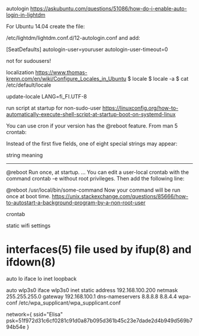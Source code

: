 
autologin
https://askubuntu.com/questions/51086/how-do-i-enable-auto-login-in-lightdm

For Ubuntu 14.04 create the file:

/etc/lightdm/lightdm.conf.d/12-autologin.conf
and add:

[SeatDefaults]
autologin-user=youruser
autologin-user-timeout=0

not for sudousers!

localization
https://www.thomas-krenn.com/en/wiki/Configure_Locales_in_Ubuntu
$ locale
$ locale -a
$ cat /etc/default/locale 

update-locale LANG=fi_FI.UTF-8

run script at startup for non-sudo-user
https://linuxconfig.org/how-to-automatically-execute-shell-script-at-startup-boot-on-systemd-linux


You can use cron if your version has the @reboot feature. From man 5 crontab:

Instead of the first five fields, one of eight special strings may appear:

  string         meaning
  ------         -------
  @reboot        Run once, at startup.
  …
You can edit a user-local crontab with the command crontab -e without root privileges. Then add the following line:

@reboot /usr/local/bin/some-command
Now your command will be run once at boot time.
https://unix.stackexchange.com/questions/85666/how-to-autostart-a-background-program-by-a-non-root-user

crontab

static wifi settings

# interfaces(5) file used by ifup(8) and ifdown(8)
auto lo
iface lo inet loopback

auto wlp3s0
iface wlp3s0 inet static
	address 192.168.100.200
	netmask 255.255.255.0
	gateway 192.168.100.1
	dns-nameservers 8.8.8.8 8.8.4.4
	wpa-conf /etc/wpa_supplicant/wpa_supplicant.conf

network={
	ssid="Elisa"
	psk=51f972d31c6cf0281c91d0a87b095d361b45c23e7dade2d4b949d569b794b54e
}

